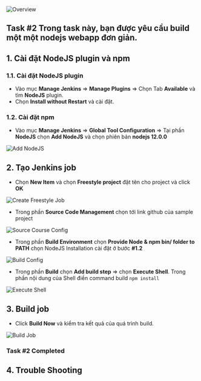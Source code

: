 ![Overview](https://github.com/hoabka/jenkins-course/blob/master/jenkins-slave/images/overview.png)

## Task #2 Trong task này, bạn được yêu cầu build một một nodejs webapp đơn giản.     
        
## 1. Cài đặt NodeJS plugin và npm 
### 1.1.  Cài đặt NodeJS plugin  
- Vào mục **Manage Jenkins** => **Manage Plugins** => Chọn Tab **Available** và tìm **NodeJS** plugin.  
- Chọn **Install without Restart** và cài đặt.  
  
### 1.2.  Cài đặt npm  
- Vào mục **Manage Jenkins** => **Global Tool Configuration** => Tại phần **NodeJS** chọn **Add NodeJS** và chọn phiên bản **nodejs 12.0.0**  

![Add NodeJS](https://github.com/hoabka/jenkins-course/blob/master/jenkins-slave/images/addNodeJS.JPG)

## 2. Tạo Jenkins job  
- Chọn **New Item** và chọn **Freestyle project** đặt tên cho project và click **OK**  

![Create Freestyle Job](https://github.com/hoabka/jenkins-course/blob/master/jenkins-slave/images/createJob.JPG)  

- Trong phần **Source Code Management** chọn tới link github của sample project  

![Source Course Config](https://github.com/hoabka/jenkins-course/blob/master/jenkins-slave/images/selectSVC.JPG)  

- Trong phần **Build Environment** chọn **Provide Node & npm bin/ folder to PATH** chọn NodeJS Installation cài đặt ở bước **#1.2**  

![Build Config](https://github.com/hoabka/jenkins-course/blob/master/jenkins-slave/images/buildENV.JPG)

- Trong phần **Build** chọn **Add build step** => chọn **Execute Shell**.  Trong phần nội dung của Shell điền command build `npm install`  

![Execute Shell](https://github.com/hoabka/jenkins-course/blob/master/jenkins-slave/images/exeShell.JPG)  
## 3. Build job  
- Click **Build  Now** và kiểm tra kết quả của quá trình build.  

![Build Job](https://github.com/hoabka/jenkins-course/blob/master/jenkins-slave/images/buildJob.JPG)

### Task #2 Completed

## 4. Trouble Shooting
